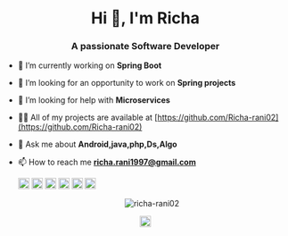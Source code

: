 <h1 align="center">Hi 👋, I'm Richa</h1>
<h3 align="center">A passionate Software Developer</h3>

- 🔭 I’m currently working on **Spring Boot**

- 👯 I’m looking for an opportunity to work on **Spring projects**

- 🤔 I’m looking for help with **Microservices**

- 👨‍💻 All of my projects are available at [https://github.com/Richa-rani02](https://github.com/Richa-rani02)

- 💬 Ask me about **Android,java,php,Ds,Algo**

- 📫 How to reach me **richa.rani1997@gmail.com**

    <p align="left"><img src="https://devicons.github.io/devicon/devicon.git/icons/android/android-original-wordmark.svg" alt="android" width="20" height="20"/> <img src="https://devicons.github.io/devicon/devicon.git/icons/java/java-original-wordmark.svg" alt="java" width="20" height="20"/> <img src="https://devicons.github.io/devicon/devicon.git/icons/mysql/mysql-original-wordmark.svg" alt="mysql" width="20" height="20"/> <img src="https://devicons.github.io/devicon/devicon.git/icons/php/php-original.svg" alt="php" width="20" height="20"/> <img src="https://cdn.jsdelivr.net/npm/simple-icons@3.1.0/icons/flutter.svg" alt="flutter" width="20" height="20"/> <img src="https://cdn.jsdelivr.net/npm/simple-icons@3.1.0/icons/dart.svg" alt="dart" width="20" height="20"/></p><p align="center"> <img src="https://github-readme-stats.vercel.app/api?username=richa-rani02&show_icons=true&theme=radical" alt="richa-rani02" /> </p>

<p align="center">
<a href="https://linkedin.com/in/richa rani" target="blank"><img align="center" src="https://cdn.jsdelivr.net/npm/simple-icons@3.0.1/icons/linkedin.svg" alt="richa rani" height="20" width="20" /></a>
</p>

